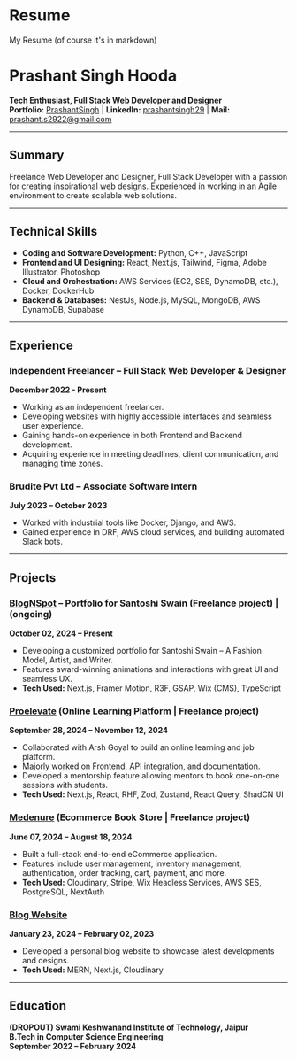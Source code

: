 # Resume
My Resume (of course it's in markdown)

# Prashant Singh Hooda  
**Tech Enthusiast, Full Stack Web Developer and Designer**  
**Portfolio:** [PrashantSingh](https://prashantsingh.me/) | **LinkedIn:** [prashantsingh29](https://www.linkedin.com/in/prashantsingh29) | **Mail:** prashant.s2922@gmail.com  

---

## Summary  
Freelance Web Developer and Designer, Full Stack Developer with a passion for creating inspirational web designs. Experienced in working in an Agile environment to create scalable web solutions.  

---

## Technical Skills  

- **Coding and Software Development:** Python, C++, JavaScript  
- **Frontend and UI Designing:** React, Next.js, Tailwind, Figma, Adobe Illustrator, Photoshop  
- **Cloud and Orchestration:** AWS Services (EC2, SES, DynamoDB, etc.), Docker, DockerHub  
- **Backend & Databases:** NestJs, Node.js, MySQL, MongoDB, AWS DynamoDB, Supabase  

---

## Experience  

### **Independent Freelancer – Full Stack Web Developer & Designer**  
**December 2022 - Present**  
- Working as an independent freelancer.  
- Developing websites with highly accessible interfaces and seamless user experience.  
- Gaining hands-on experience in both Frontend and Backend development.  
- Acquiring experience in meeting deadlines, client communication, and managing time zones.  

### **Brudite Pvt Ltd – Associate Software Intern**  
**July 2023 – October 2023**  
- Worked with industrial tools like Docker, Django, and AWS.  
- Gained experience in DRF, AWS cloud services, and building automated Slack bots.  

---

## Projects  

### **[BlogNSpot](https://santoshi-portfolio.vercel.app) – Portfolio for Santoshi Swain (Freelance project)**  | (ongoing)
**October 02, 2024 – Present**  
- Developing a customized portfolio for Santoshi Swain – A Fashion Model, Artist, and Writer.  
- Features award-winning animations and interactions with great UI and seamless UX.  
- **Tech Used:** Next.js, Framer Motion, R3F, GSAP, Wix (CMS), TypeScript  

### **[Proelevate](https://www.proelevate.in) (Online Learning Platform | Freelance project)**  
**September 28, 2024 – November 12, 2024**  
- Collaborated with Arsh Goyal to build an online learning and job platform.  
- Majorly worked on Frontend, API integration, and documentation.  
- Developed a mentorship feature allowing mentors to book one-on-one sessions with students.  
- **Tech Used:** Next.js, React, RHF, Zod, Zustand, React Query, ShadCN UI  

### **[Medenure](https://medenure.vercel.app/) (Ecommerce Book Store | Freelance project)**  
**June 07, 2024 – August 18, 2024**  
- Built a full-stack end-to-end eCommerce application.  
- Features include user management, inventory management, authentication, order tracking, cart, payment, and more.  
- **Tech Used:** Cloudinary, Stripe, Wix Headless Services, AWS SES, PostgreSQL, NextAuth  

### **[Blog Website](https://www.code-components.in/)**  
**January 23, 2024 – February 02, 2023**  
- Developed a personal blog website to showcase latest developments and designs.  
- **Tech Used:** MERN, Next.js, Cloudinary  

---

## Education  

**(DROPOUT) Swami Keshwanand Institute of Technology, Jaipur**  
**B.Tech in Computer Science Engineering**  
**September 2022 – February 2024**  
